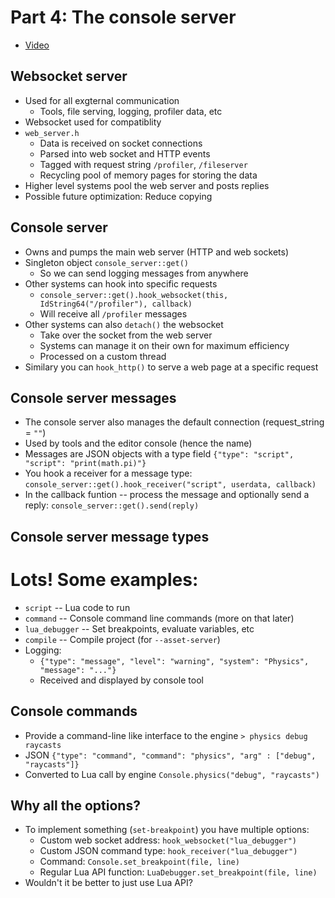 # Part 4: The console server

* [Video][1]


## Websocket server

* Used for all exgternal communication
  * Tools, file serving, logging, profiler data, etc
* Websocket used for compatiblity
* `web_server.h`
  * Data is received on socket connections
  * Parsed into web socket and HTTP events
  * Tagged with request string `/profiler`, `/fileserver`
  * Recycling pool of memory pages for storing the data
* Higher level systems pool the web server and posts replies
* Possible future optimization: Reduce copying


## Console server

* Owns and pumps the main web server (HTTP and web sockets)
* Singleton object `console_server::get()`
  * So we can send logging messages from anywhere
* Other systems can hook into specific requests
  * `console_server::get().hook_websocket(this, IdString64("/profiler"), callback)`
  * Will receive all `/profiler` messages
* Other systems can also `detach()` the websocket
  * Take over the socket from the web server
  * Systems can manage it on their own for maximum efficiency
  * Processed on a custom thread
* Similary you can `hook_http()` to serve a web page at a specific request


## Console server messages

* The console server also manages the default connection (request_string = `""`)
* Used by tools and the editor console (hence the name)
* Messages are JSON objects with a type field
  `{"type": "script", "script": "print(math.pi)"}`
* You hook a receiver for a message type:
  `console_server::get().hook_receiver("script", userdata, callback)`
* In the callback funtion -- process the message and optionally send a reply:
  `console_server::get().send(reply)`


## Console server message types

# Lots! Some examples:
  * `script` -- Lua code to run
  * `command` -- Console command line commands (more on that later)
  * `lua_debugger` -- Set breakpoints, evaluate variables, etc
  * `compile` -- Compile project (for `--asset-server`)
* Logging:
  * `{"type": "message", "level": "warning", "system": "Physics", "message": "..."}`
  * Received and displayed by console tool


## Console commands

* Provide a command-line like interface to the engine
  `> physics debug raycasts`
* JSON
  `{"type": "command", "command": "physics", "arg" : ["debug", "raycasts"]}`
* Converted to Lua call by engine
  `Console.physics("debug", "raycasts")`


## Why all the options?

* To implement something (`set-breakpoint`) you have multiple options:
  * Custom web socket address: `hook_websocket("lua_debugger")`
  * Custom JSON command type: `hook_receiver("lua_debugger")`
  * Command: `Console.set_breakpoint(file, line)`
  * Regular Lua API function: `LuaDebugger.set_breakpoint(file, line)`
* Wouldn't it be better to just use Lua API?


[1]:https://www.youtube.com/watch?v=Zxsu4O6_I7o&list=PLUxuJBZBzEdxzVpoBQY9agA8JUgNkeYSV
